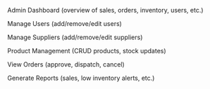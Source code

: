 Admin
Dashboard (overview of sales, orders, inventory, users, etc.)

Manage Users (add/remove/edit users)

Manage Suppliers (add/remove/edit suppliers)

Product Management (CRUD products, stock updates)

View Orders (approve, dispatch, cancel)

Generate Reports (sales, low inventory alerts, etc.)
